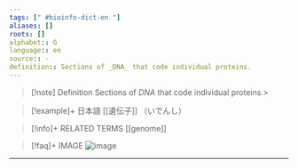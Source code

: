 ```yaml
---
tags: [" #bioinfo-dict-en "]
aliases: []
roots: []
alphabet:: G
language:: en
source:: -
definition:: Sections of _DNA_ that code individual proteins.
---
```

>[!note] Definition
>Sections of _DNA_ that code individual proteins.>

>[!example]+ 日本語
> [[遺伝子]] （いでんし）

>[!info]+ RELATED TERMS
> [[genome]]

>[!faq]+ IMAGE
> ![image](/Attachments/Dictionary/Bioinfo-dictionary/cell-to-gene.jpg)



_____

